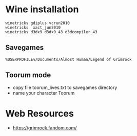 # Wine installation

```
winetricks gdiplus vcrun2010
winetricks  xact_jun2010
winetricks d3dx9 d3dx9_43 d3dcompiler_43
```

## Savegames

```
%USERPROFILE%/Documents/Almost Human/Legend of Grimrock
```

## Toorum mode
* copy file toorum_lives.txt to savegames directory
* name your character Toorum

# Web Resources
* https://grimrock.fandom.com/
